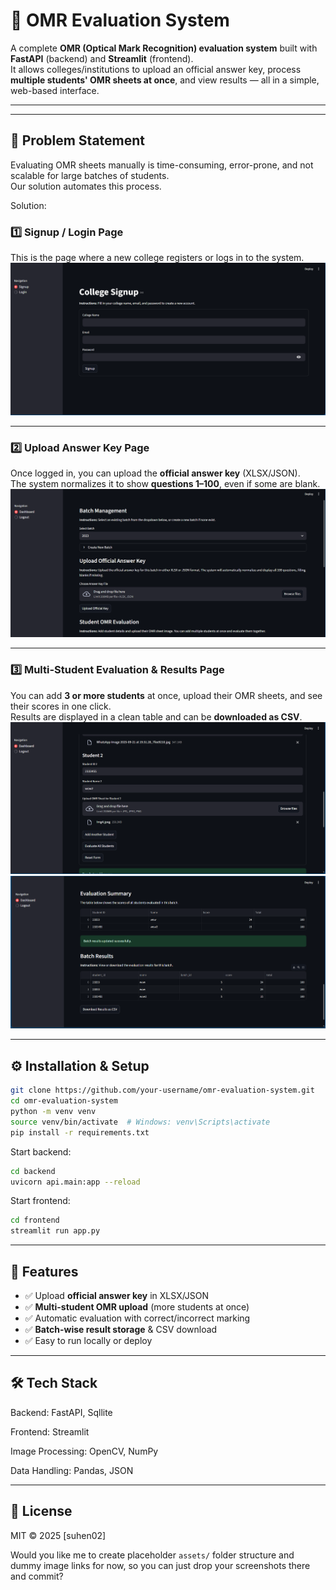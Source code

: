 


# 📝 OMR Evaluation System

A complete **OMR (Optical Mark Recognition) evaluation system** built with **FastAPI** (backend) and **Streamlit** (frontend).  
It allows colleges/institutions to upload an official answer key, process **multiple students' OMR sheets at once**, and view results — all in a simple, web-based interface.

---
---

## 📌 Problem Statement

Evaluating OMR sheets manually is time-consuming, error-prone, and not scalable for large batches of students.  
Our solution automates this process.


Solution:

### 1️⃣ Signup / Login Page
This is the page where a new college registers or logs in to the system.
![Signup Screenshot](https://github.com/Suhen02/omr_reader/blob/main/Screenshot%202025-09-21%20222256.png)

---

### 2️⃣ Upload Answer Key Page
Once logged in, you can upload the **official answer key** (XLSX/JSON).  
The system normalizes it to show **questions 1–100**, even if some are blank.
![Answer Key Screenshot](https://github.com/Suhen02/omr_reader/blob/main/Screenshot%202025-09-21%20222334.png)

---

### 3️⃣ Multi-Student Evaluation & Results Page
You can add **3 or more students** at once, upload their OMR sheets, and see their scores in one click.  
Results are displayed in a clean table and can be **downloaded as CSV**.
![Upload 3 or more students](https://github.com/Suhen02/omr_reader/blob/main/Screenshot%202025-09-21%20222521.png)
![Results Screenshot](https://github.com/Suhen02/omr_reader/blob/main/Screenshot%202025-09-21%20222533.png)


---

## ⚙️ Installation & Setup

```bash
git clone https://github.com/your-username/omr-evaluation-system.git
cd omr-evaluation-system
python -m venv venv
source venv/bin/activate  # Windows: venv\Scripts\activate
pip install -r requirements.txt
````

Start backend:

```bash
cd backend
uvicorn api.main:app --reload
```

Start frontend:

```bash
cd frontend
streamlit run app.py
```



---

## 🚀 Features

* ✅ Upload **official answer key** in XLSX/JSON
* ✅ **Multi-student OMR upload** (more students at once)
* ✅ Automatic evaluation with correct/incorrect marking
* ✅ **Batch-wise result storage** & CSV download
* ✅ Easy to run locally or deploy

---

## 🛠 Tech Stack


Backend: FastAPI, Sqllite

Frontend: Streamlit

Image Processing: OpenCV, NumPy

Data Handling: Pandas, JSON

---


## 📄 License

MIT © 2025 \[suhen02]



Would you like me to create placeholder `assets/` folder structure and dummy image links for now, so you can just drop your screenshots there and commit?
```

